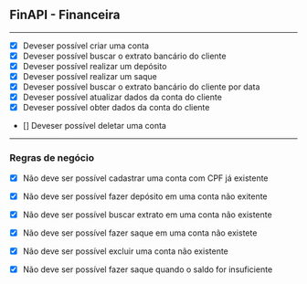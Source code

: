 ## FinAPI - Financeira

---


- [X] Deveser possível criar uma conta
- [X] Deveser possível buscar o extrato bancário do cliente
- [X] Deveser possível realizar um depósito
- [X] Deveser possível realizar um saque
- [X] Deveser possível buscar o extrato bancário do cliente por data
- [X] Deveser possível atualizar dados da conta do cliente
- [X] Deveser possível obter dados da conta do cliente
- [] Deveser possível deletar uma conta

---


### Regras de negócio

- [X]  Não deve ser possível cadastrar uma conta com CPF já existente
- [X]  Não deve ser possível fazer depósito em uma conta não exitente
- [X]  Não deve ser possível  buscar extrato em uma conta não existente
- [X]  Não deve ser possível  fazer saque em uma conta não existete 
- [X]  Não deve ser possível excluir uma conta não existente
- [X]  Não deve ser possível  fazer saque quando o saldo for insuficiente
 